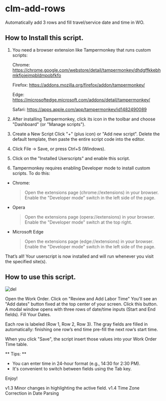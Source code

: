 # clm-add-rows

Automatically add 3 rows and fill travel/service date and time in WO.

## How to Install this script.

1. You need a browser extension like Tampermonkey  that runs custom scripts:

    Chrome:  https://chrome.google.com/webstore/detail/tampermonkey/dhdgffkkebhmkfjojejmpbldmpobfkfo

    Firefox: https://addons.mozilla.org/firefox/addon/tampermonkey/

    Edge:    https://microsoftedge.microsoft.com/addons/detail/tampermonkey/

    Safari:  https://apps.apple.com/app/tampermonkey/id1482490089

2. After installing Tampermonkey, click its icon in the toolbar and choose "Dashboard" (or "Manage scripts").

3. Create a New Script
  Click "+" (plus icon) or "Add new script".
  Delete the default template, then paste the entire script code into the editor.

  4. Click File → Save, or press Ctrl+S (Windows).

  5. Click on the "Installed Userscripts" and enable this script.

  6. Tampermonkey requires enabling Developer mode to install custom scripts. To do this:
  - Chrome: 
     > Open the extensions page (chrome://extensions) in your browser.
     > Enable the "Developer mode" switch in the left side of the page.
 - Opera
   > Open the extensions page (opera://extensions) in your browser.
   > Enable the "Developer mode" switch at the top right.
 - Microsoft Edge 
   > Open the extensions page (edge://extensions) in your browser.
   > Enable the "Developer mode" switch in the left side of the page.

  That’s all! Your userscript is now installed and will run whenever you visit the specified site(s).


  ## How to use this script.
  ![del](https://github.com/user-attachments/assets/a506dc16-f706-45ab-b8fb-bd65703a3338)


  Open the Work Order.
  Click on "Review and Add Labor Time"
  You'll see an "Add dates" button fixed at the top center of your screen. Click this button.
  A modal window opens with three rows of date/time inputs (Start and End fields).
  Fill Your Dates.

  Each row is labeled (Row 1, Row 2, Row 3). The gray fields are filled in automatically: 
  finishing one row’s end time pre-fill the next row’s start time.

  When you click "Save", the script insert those values into your Work Order Time table.

  ** Tips: **
  - You can enter time in 24-hour format (e.g., 14:30 for 2:30 PM).
  - It's convenient to switch between fields using the Tab key.

  Enjoy! 


v1.3 Minor changes in highlighting the active field.
v1.4 Time Zone Correction in Date Parsing
